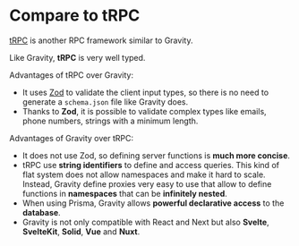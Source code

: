 # Compare to tRPC

[tRPC](https://trpc.io/) is another RPC framework similar to Gravity.

Like Gravity, **tRPC** is very well typed.

Advantages of tRPC over Gravity:

- It uses [Zod](https://github.com/colinhacks/zod) to validate the client input types, so there is no need to generate a `schema.json` file like Gravity does.
- Thanks to **Zod**, it is possible to validate complex types like emails, phone numbers, strings with a minimum length.

Advantages of Gravity over tRPC:

- It does not use Zod, so defining server functions is **much more concise**.
- tRPC use **string identifiers** to define and access queries. This kind of flat system does not allow namespaces and make it hard to scale. Instead, Gravity define proxies very easy to use that allow to define functions in **namespaces** that can be **infinitely nested**.
- When using Prisma, Gravity allows **powerful declarative access** to the **database**.
- Gravity is not only compatible with React and Next but also **Svelte**, **SvelteKit**, **Solid**, **Vue** and **Nuxt**.
